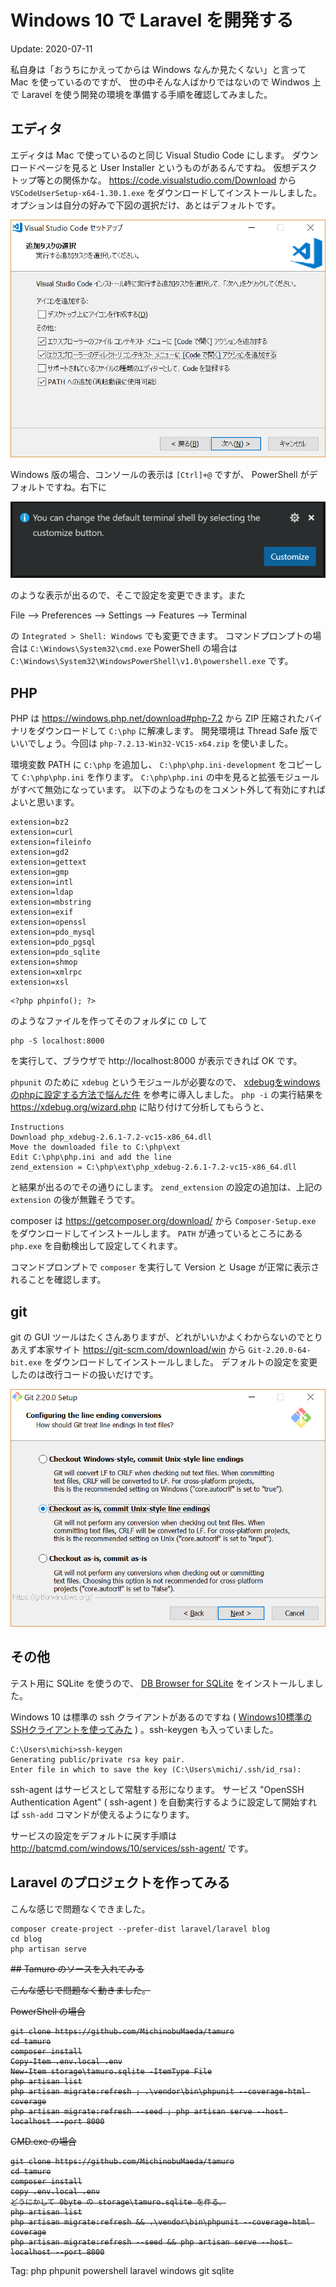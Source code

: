 Windows 10 で Laravel を開発する
=====

Update: 2020-07-11


私自身は「おうちにかえってからは Windows なんか見たくない」と言って Mac を使っているのですが、
世の中そんな人ばかりではないので Windwos 上で Laravel を使う開発の環境を準備する手順を確認してみました。

## エディタ

エディタは Mac で使っているのと同じ Visual Studio Code にします。
ダウンロードページを見ると User Installer というものがあるんですね。
仮想デスクトップ等との関係かな。
https://code.visualstudio.com/Download
から ``VSCodeUserSetup-x64-1.30.1.exe`` をダウンロードしてインストールしました。
オプションは自分の好みで下図の選択だけ、あとはデフォルトです。

![](vscode-01.png)

Windows 版の場合、コンソールの表示は ``[Ctrl]+@`` ですが、
PowerShell がデフォルトですね。右下に

![](vscode-02.png)

のような表示が出るので、そこで設定を変更できます。また

File --> Preferences --> Settings --> Features --> Terminal

の ``Integrated > Shell: Windows`` でも変更できます。
コマンドプロンプトの場合は ``C:\Windows\System32\cmd.exe``
PowerShell の場合は ``C:\Windows\System32\WindowsPowerShell\v1.0\powershell.exe``
です。

## PHP

PHP は https://windows.php.net/download#php-7.2 から
ZIP 圧縮されたバイナリをダウンロードして ``C:\php`` に解凍します。
開発環境は Thread Safe 版でいいでしょう。今回は
``php-7.2.13-Win32-VC15-x64.zip`` を使いました。

環境変数 PATH に ``C:\php`` を追加し、
``C:\php\php.ini-development`` をコピーして ``C:\php\php.ini`` を作ります。
``C:\php\php.ini`` の中を見ると拡張モジュールがすべて無効になっています。
以下のようなものをコメント外して有効にすればよいと思います。

```
extension=bz2
extension=curl
extension=fileinfo
extension=gd2
extension=gettext
extension=gmp
extension=intl
extension=ldap
extension=mbstring
extension=exif
extension=openssl
extension=pdo_mysql
extension=pdo_pgsql
extension=pdo_sqlite
extension=shmop
extension=xmlrpc
extension=xsl
```

```
<?php phpinfo(); ?>
```

のようなファイルを作ってそのフォルダに ``CD`` して

```
php -S localhost:8000
```

を実行して、ブラウザで http://localhost:8000 が表示できれば OK です。

``phpunit`` のために ``xdebug`` というモジュールが必要なので、
[xdebugをwindowsのphpに設定する方法で悩んだ件](https://qiita.com/f_uto/items/bd5b2309ea415a6de1ca)
を参考に導入しました。
``php -i`` の実行結果を
https://xdebug.org/wizard.php
に貼り付けて分析してもらうと、

```
Instructions
Download php_xdebug-2.6.1-7.2-vc15-x86_64.dll
Move the downloaded file to C:\php\ext
Edit C:\php\php.ini and add the line
zend_extension = C:\php\ext\php_xdebug-2.6.1-7.2-vc15-x86_64.dll
```

と結果が出るのでその通りにします。
``zend_extension`` の設定の追加は、上記の ``extension`` の後が無難そうです。

composer は https://getcomposer.org/download/ から
``Composer-Setup.exe`` をダウンロードしてインストールします。
``PATH`` が通っているところにある ``php.exe`` を自動検出して設定してくれます。

コマンドプロンプトで ``composer`` を実行して Version と Usage が正常に表示されることを確認します。

## git

git の GUI ツールはたくさんありますが、どれがいいかよくわからないのでとりあえず本家サイト
https://git-scm.com/download/win から
``Git-2.20.0-64-bit.exe`` をダウンロードしてインストールしました。
デフォルトの設定を変更したのは改行コードの扱いだけです。

![](git-01.png)

## その他

テスト用に SQLite を使うので、
[DB Browser for SQLite](http://sqlitebrowser.org/)
をインストールしました。

Windows 10 は標準の ssh クライアントがあるのですね ( 
[Windows10標準のSSHクライアントを使ってみた](https://www.onebizlife.com/windows10-ssh-client-1980)
) 。ssh-keygen も入っていました。

```
C:\Users\michi>ssh-keygen
Generating public/private rsa key pair.
Enter file in which to save the key (C:\Users\michi/.ssh/id_rsa):
```

ssh-agent はサービスとして常駐する形になります。
サービス "OpenSSH Authentication Agent" ( ssh-agent )
を自動実行するように設定して開始すれば
``ssh-add`` コマンドが使えるようになります。

サービスの設定をデフォルトに戻す手順は
http://batcmd.com/windows/10/services/ssh-agent/
です。



## Laravel のプロジェクトを作ってみる

こんな感じで問題なくできました。

```
composer create-project --prefer-dist laravel/laravel blog
cd blog
php artisan serve
```
<del>
## Tamuro のソースを入れてみる

こんな感じで問題なく動きました。

PowerShell の場合

```
git clone https://github.com/MichinobuMaeda/tamuro
cd tamuro
composer install
Copy-Item .env.local .env
New-Item storage\tamuro.sqlite -ItemType File
php artisan list
php artisan migrate:refresh ; .\vendor\bin\phpunit --coverage-html coverage
php artisan migrate:refresh --seed ; php artisan serve --host localhost --port 8000
```

CMD.exe の場合

```
git clone https://github.com/MichinobuMaeda/tamuro
cd tamuro
composer install
copy .env.local .env
どうにかして 0byte の storage\tamuro.sqlite を作る。
php artisan list
php artisan migrate:refresh && .\vendor\bin\phpunit --coverage-html coverage
php artisan migrate:refresh --seed && php artisan serve --host localhost --port 8000
```
</del>
Tag: php phpunit powershell laravel windows git sqlite



